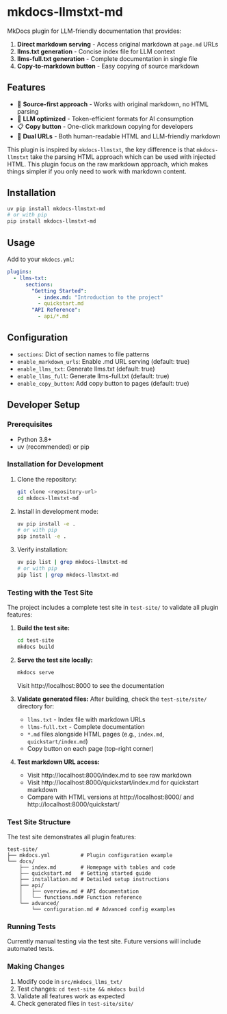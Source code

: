 # mkdocs-llmstxt-md

MkDocs plugin for LLM-friendly documentation that provides:

1. **Direct markdown serving** - Access original markdown at `page.md` URLs
2. **llms.txt generation** - Concise index file for LLM context
3. **llms-full.txt generation** - Complete documentation in single file
4. **Copy-to-markdown button** - Easy copying of source markdown

## Features

- 🚀 **Source-first approach** - Works with original markdown, no HTML parsing
- 🤖 **LLM optimized** - Token-efficient formats for AI consumption
- 📋 **Copy button** - One-click markdown copying for developers
- 🔗 **Dual URLs** - Both human-readable HTML and LLM-friendly markdown

This plugin is inspired by `mkdocs-llmstxt`, the key difference is that `mkdocs-llmstxt` take the parsing HTML approach which can be used with injected HTML. This plugin focus on the raw markdown approach, which makes things simpler if you only need to work with markdown content.
## Installation

```bash
uv pip install mkdocs-llmstxt-md
# or with pip
pip install mkdocs-llmstxt-md
```


## Usage

Add to your `mkdocs.yml`:

```yaml
plugins:
  - llms-txt:
      sections:
        "Getting Started":
          - index.md: "Introduction to the project"
          - quickstart.md
        "API Reference":
          - api/*.md
```

## Configuration

- `sections`: Dict of section names to file patterns
- `enable_markdown_urls`: Enable .md URL serving (default: true)
- `enable_llms_txt`: Generate llms.txt (default: true)
- `enable_llms_full`: Generate llms-full.txt (default: true)
- `enable_copy_button`: Add copy button to pages (default: true)

## Developer Setup

### Prerequisites

- Python 3.8+
- uv (recommended) or pip

### Installation for Development

1. Clone the repository:
   ```bash
   git clone <repository-url>
   cd mkdocs-llmstxt-md
   ```

2. Install in development mode:
   ```bash
   uv pip install -e .
   # or with pip
   pip install -e .
   ```

3. Verify installation:
   ```bash
   uv pip list | grep mkdocs-llmstxt-md
   # or with pip
   pip list | grep mkdocs-llmstxt-md
   ```

### Testing with the Test Site

The project includes a complete test site in `test-site/` to validate all plugin features:

1. **Build the test site:**
   ```bash
   cd test-site
   mkdocs build
   ```

2. **Serve the test site locally:**
   ```bash
   mkdocs serve
   ```
   Visit http://localhost:8000 to see the documentation

3. **Validate generated files:**
   After building, check the `test-site/site/` directory for:
   - `llms.txt` - Index file with markdown URLs
   - `llms-full.txt` - Complete documentation
   - `*.md` files alongside HTML pages (e.g., `index.md`, `quickstart/index.md`)
   - Copy button on each page (top-right corner)

4. **Test markdown URL access:**
   - Visit http://localhost:8000/index.md to see raw markdown
   - Visit http://localhost:8000/quickstart/index.md for quickstart markdown
   - Compare with HTML versions at http://localhost:8000/ and http://localhost:8000/quickstart/

### Test Site Structure

The test site demonstrates all plugin features:

```
test-site/
├── mkdocs.yml          # Plugin configuration example
└── docs/
    ├── index.md        # Homepage with tables and code
    ├── quickstart.md   # Getting started guide
    ├── installation.md # Detailed setup instructions
    ├── api/
    │   ├── overview.md # API documentation
    │   └── functions.md# Function reference
    └── advanced/
        └── configuration.md # Advanced config examples
```

### Running Tests

Currently manual testing via the test site. Future versions will include automated tests.

### Making Changes

1. Modify code in `src/mkdocs_llms_txt/`
2. Test changes: `cd test-site && mkdocs build`
3. Validate all features work as expected
4. Check generated files in `test-site/site/`